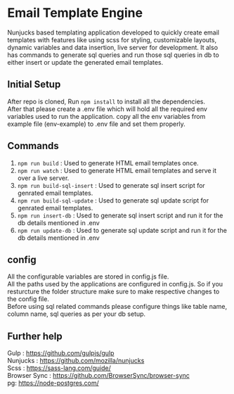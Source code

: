 # Email Template Engine

Nunjucks based templating application developed to quickly create email templates with features like using scss for styling, customizable layouts, dynamic variables and data insertion, live server for development. It also has commands to generate sql queries and run those sql queries in db to either insert or update the generated email templates.

## Initial Setup

After repo is cloned, Run `npm install` to install all the dependencies. \
After that please create a .env file which will hold all the required env variables used to run the application. 
copy all the env variables from example file (env-example) to .env file and set them properly.

## Commands

1. `npm run build` : Used to generate HTML email templates once.
2. `npm run watch` : Used to generate HTML email templates and serve it over a live server.
3. `npm run build-sql-insert` : Used to generate sql insert script for genrated email templates.
4. `npm run build-sql-update` : Used to generate sql update script for genrated email templates.
5. `npm run insert-db` : Used to generate sql insert script and run it for the db details mentioned in .env
6. `npm run update-db` : Used to generate sql update script and run it for the db details mentioned in .env

## config

All the configurable variables are stored in config.js file. \
All the paths used by the applications are configured in config.js. So if you resturcture the folder structure make sure to make respective changes to the config file. \
Before using sql related commands please configure things like table name, column name, sql queries as per your db setup. 


## Further help

Gulp : https://github.com/gulpjs/gulp \
Nunjucks : https://github.com/mozilla/nunjucks \
Scss : https://sass-lang.com/guide/ \
Browser Sync : https://github.com/BrowserSync/browser-sync \
pg: https://node-postgres.com/

